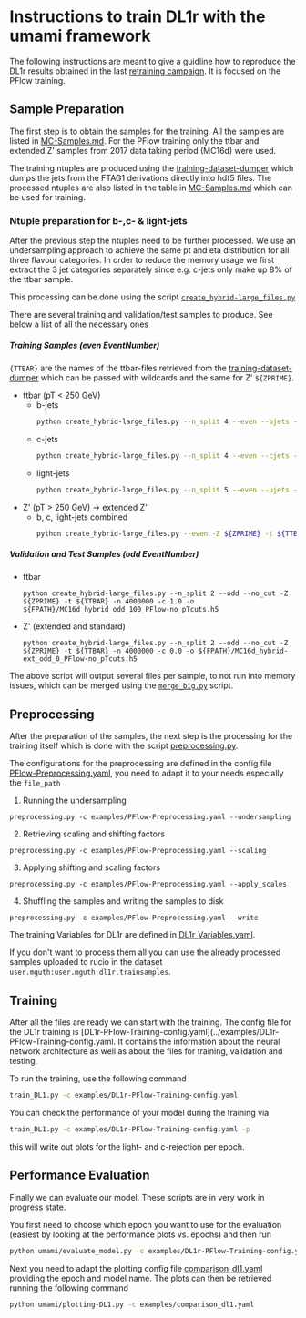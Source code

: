 # Instructions to train DL1r with the umami framework

The following instructions are meant to give a guidline how to reproduce the DL1r results obtained in the last [retraining campaign](http://atlas.web.cern.ch/Atlas/GROUPS/PHYSICS/PLOTS/FTAG-2019-005/). It is focused on the PFlow training.


## Sample Preparation

The first step is to obtain the samples for the training. All the samples are listed in [MC-Samples.md](MC-Samples.md). For the PFlow training only the ttbar and extended Z' samples from 2017 data taking period (MC16d) were used.

The training ntuples are produced using the [training-dataset-dumper](https://gitlab.cern.ch/atlas-flavor-tagging-tools/training-dataset-dumper) which dumps the jets from the FTAG1 derivations directly into hdf5 files. The processed ntuples are also listed in the table in [MC-Samples.md](MC-Samples.md) which can be used for training.

### Ntuple preparation for b-,c- & light-jets

After the previous step the ntuples need to be further processed. We use an undersampling approach to achieve the same pt and eta distribution for all three flavour categories. 
In order to reduce the memory usage we first extract the 3 jet categories separately since e.g. c-jets only make up 8% of the ttbar sample.

This processing can be done using the script [`create_hybrid-large_files.py`](https://gitlab.cern.ch/atlas-flavor-tagging-tools/training-dataset-dumper/blob/master/create_hybrid-large_files.py)


There are several training and validation/test samples to produce. See below a list of all the necessary ones

##### Training Samples (even EventNumber)

`{TTBAR}` are the names of the ttbar-files retrieved from the [training-dataset-dumper](https://gitlab.cern.ch/atlas-flavor-tagging-tools/training-dataset-dumper) which can be passed with wildcards and the same for Z' `${ZPRIME}`.

* ttbar (pT < 250 GeV)
    * b-jets
        ```bash
        python create_hybrid-large_files.py --n_split 4 --even --bjets -Z ${ZPRIME} -t ${TTBAR} -n 10000000 -c 1.0 -o ${FPATH}/MC16d_hybrid-bjets_even_1_PFlow-merged.h5
        ```
    * c-jets
        ```bash
        python create_hybrid-large_files.py --n_split 4 --even --cjets -Z ${ZPRIME} -t ${TTBAR} -n 12745953 -c 1.0 -o ${FPATH}/MC16d_hybrid-cjets_even_1_PFlow-merged.h5
        ```
    * light-jets
        ```bash
        python create_hybrid-large_files.py --n_split 5 --even --ujets -Z ${ZPRIME} -t ${TTBAR} -n 20000000 -c 1.0 -o ${FPATH}/MC16d_hybrid-ujets_even_1_PFlow-merged.h5
        ```
* Z' (pT > 250 GeV) -> extended Z'
    * b, c, light-jets combined 
        ```bash
        python create_hybrid-large_files.py --even -Z ${ZPRIME} -t ${TTBAR} -n 9593092 -c 0.0 -o ${FPATH}/MC16d_hybrid-ext_even_0_PFlow-merged.h5
        ```


##### Validation and Test Samples (odd EventNumber)

* ttbar
    ```
    python create_hybrid-large_files.py --n_split 2 --odd --no_cut -Z ${ZPRIME} -t ${TTBAR} -n 4000000 -c 1.0 -o ${FPATH}/MC16d_hybrid_odd_100_PFlow-no_pTcuts.h5
    ```
* Z' (extended and standard)
    ```
    python create_hybrid-large_files.py --n_split 2 --odd --no_cut -Z ${ZPRIME} -t ${TTBAR} -n 4000000 -c 0.0 -o ${FPATH}/MC16d_hybrid-ext_odd_0_PFlow-no_pTcuts.h5
    ```

The above script will output several files per sample, to not run into memory issues, which can be merged using the [`merge_big.py`](https://gitlab.cern.ch/mguth/hdf5_manipulator/blob/master/merge_big.py) script.

## Preprocessing

After the preparation of the samples, the next step is the processing for the training itself which is done with the script [preprocessing.py](../preprocessing.py).

The configurations for the preprocessing are defined in the config file [PFlow-Preprocessing.yaml](../examples/PFlow-Preprocessing.yaml), you need to adapt it to your needs especially the `file_path`

1. Running the undersampling

```
preprocessing.py -c examples/PFlow-Preprocessing.yaml --undersampling
```

2. Retrieving scaling and shifting factors

```
preprocessing.py -c examples/PFlow-Preprocessing.yaml --scaling
```

3. Applying shifting and scaling factors

```
preprocessing.py -c examples/PFlow-Preprocessing.yaml --apply_scales
```

4. Shuffling the samples and writing the samples to disk

```
preprocessing.py -c examples/PFlow-Preprocessing.yaml --write
```

The training Variables for DL1r are defined in [DL1r_Variables.yaml](../umami/configs/DL1r_Variables.yaml).

If you don't want to process them all you can use the already processed samples uploaded to rucio in the dataset `user.mguth:user.mguth.dl1r.trainsamples`.

## Training

After all the files are ready we can start with the training. The config file for the DL1r training is [DL1r-PFlow-Training-config.yaml](../examples/DL1r-PFlow-Training-config.yaml. It contains the information about the neural network architecture as well as about the files for training, validation and testing.

To run the training, use the following command

```bash
train_DL1.py -c examples/DL1r-PFlow-Training-config.yaml
```

You can check the performance of your model during the training via

```bash
train_DL1.py -c examples/DL1r-PFlow-Training-config.yaml -p
```

this will write out plots for the light- and c-rejection per epoch.

## Performance Evaluation

Finally we can evaluate our model. These scripts are in very work in progress state.

You first need to choose which epoch you want to use for the evaluation (easiest by looking at the performance plots vs. epochs) and then run

```bash
python umami/evaluate_model.py -c examples/DL1r-PFlow-Training-config.yaml -e 230 --dl1
```
 
Next you need to adapt the plotting config file [comparison_dl1.yaml](examples/comparison_dl1.yaml) providing the epoch and model name. The plots can then be retrieved running the following command

```bash
python umami/plotting-DL1.py -c examples/comparison_dl1.yaml 
```
